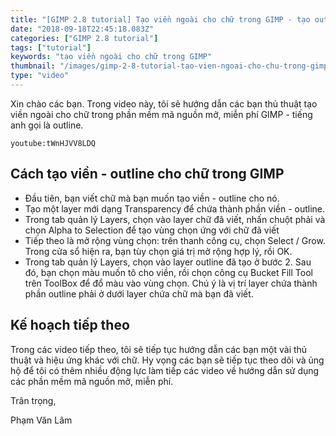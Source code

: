 ```yaml
---
title: "[GIMP 2.8 tutorial] Tạo viền ngoài cho chữ trong GIMP - tạo outline"
date: "2018-09-18T22:45:18.083Z"
categories: ["GIMP 2.8 tutorial"]
tags: ["tutorial"]
keywords: "tạo viền ngoài cho chữ trong GIMP"
thumbnail: "/images/gimp-2-8-tutorial-tao-vien-ngoai-cho-chu-trong-gimp-tao-outline.jpg"
type: "video"
---
```


Xin chào các bạn. Trong video này, tôi sẽ hướng dẫn các bạn thủ thuật tạo viền ngoài cho chữ trong phần mềm mã nguồn mở, miễn phí GIMP - tiếng anh gọi là outline.

`youtube:tWnHJVV8LDQ` 

## Cách tạo viền - outline cho chữ trong GIMP

  * Đầu tiên, bạn viết chữ mà bạn muốn tạo viền - outline cho nó.
  * Tạo một layer mới dạng Transparency để chứa thành phần viền - outline.
  * Trong tab quản lý Layers, chọn vào layer chữ đã viết, nhấn chuột phải và chọn Alpha to Selection để tạo vùng chọn ứng với chữ đã viết
  * Tiếp theo là mở rộng vùng chọn: trên thanh công cụ, chọn Select / Grow. Trong cửa sổ hiện ra, bạn tùy chọn giá trị mở rộng hợp lý, rồi OK.
  * Trong tab quản lý Layers, chọn vào layer outline đã tạo ở bước 2. Sau đó, bạn chọn màu muốn tô cho viền, rồi chọn công cụ Bucket Fill Tool trên ToolBox để đổ màu vào vùng chọn. Chú ý là vị trí layer chứa thành phần outline phải ở dưới layer chứa chữ mà bạn đã viết. 

## Kế hoạch tiếp theo

Trong các video tiếp theo, tôi sẽ tiếp tục hướng dẫn các bạn một vài thủ thuật và hiệu ứng khác với chữ. Hy vọng các bạn sẽ tiếp tục theo dõi và ủng hộ để tôi có thêm nhiều động lực làm tiếp các video về hướng dẫn sử dụng các phần mềm mã nguồn mở, miễn phí.

Trân trọng, 

Phạm Văn Lâm